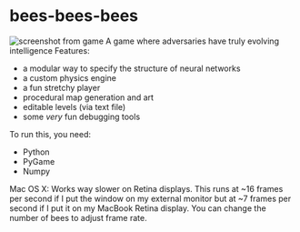 bees-bees-bees
==============
![screenshot from game](http://stanford.edu/~tommyli/beeees.png)
A game where adversaries have truly evolving intelligence
Features:
 - a modular way to specify the structure of neural networks
 - a custom physics engine
 - a fun stretchy player
 - procedural map generation and art
 - editable levels (via text file)
 - some *very* fun debugging tools

To run this, you need:
 - Python
 - PyGame
 - Numpy

Mac OS X:
Works way slower on Retina displays. This runs at ~16 frames per second if I put the window on my external monitor but at ~7 frames per second if I put it on my MacBook Retina display. You can change the number of bees to adjust frame rate.
